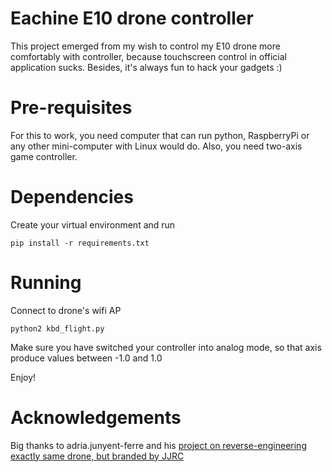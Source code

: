 # Eachine E10 drone controller

This project emerged from my wish to control my E10 drone more comfortably with controller, because touchscreen control in official application sucks. Besides, it's always fun to hack your gadgets :)

# Pre-requisites

For this to work, you need computer that can run python, RaspberryPi or any other mini-computer with Linux would do.
Also, you need two-axis game controller.

# Dependencies

Create your virtual environment and run
```
pip install -r requirements.txt
```

# Running

Connect to drone's wifi AP

```
python2 kbd_flight.py
```

Make sure you have switched your controller into analog mode, so that axis produce values between -1.0 and 1.0

Enjoy!

# Acknowledgements

Big thanks to adria.junyent-ferre and his [project on reverse-engineering exactly same drone, but branded by JJRC](https://hackaday.io/project/19680-controlling-a-jjrc-h37-elfie-quad-from-a-pc) 